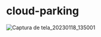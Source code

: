 # cloud-parking

![Captura de tela_20230118_135001](https://user-images.githubusercontent.com/104622435/213245457-b7bbbe13-3711-482c-81b9-e3568f0e383f.png)
